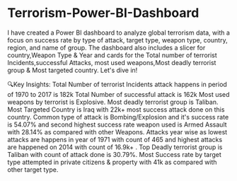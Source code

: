 # Terrorism-Power-BI-Dashboard
I have created a Power BI dashboard to analyze global terrorism data, with a focus on success rate by type of attack, target type, weapon type, country, region, and name of group. The dashboard also includes a slicer for country,Weapon Type & Year and cards for the  Total number of terrorist Incidents,successful Attacks, most used weapons,Most deadly terrorist group & Most targeted country.
Let's dive in! 

🔍Key Insights:
Total Number of terrorist Incidents attack happens in period of 1970 to 2017 is 182k
Total Number of successful attack is 162k
Most used weapons by terrorist is Explosive.
Most deadly terrorist group is Taliban.
Most Targeted Country is Iraq with 22k+ most success attack done on this country.
Common type of attack is Bombing/Explosion and it's success rate is 54.07% and second highest success rate weapon used is Armed Assault with 28.14% as compared with other Weapons.
Attacks year wise as lowest attacks are happens in year of 1971 with count of 465 and highest attacks are happened on 2014 with count of 16.9k+ .
Top Deadly terrorist group is Taliban with count of attack done is 30.79%.
Most Success rate by target type attempted in private citizens & property with 41k as compared with other target type.

